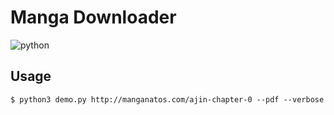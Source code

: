 # Manga Downloader

![python](https://img.shields.io/badge/Python-FFD43B?style=for-the-badge&logo=python&logoColor=blue)

## Usage

```shell
$ python3 demo.py http://manganatos.com/ajin-chapter-0 --pdf --verbose
```

